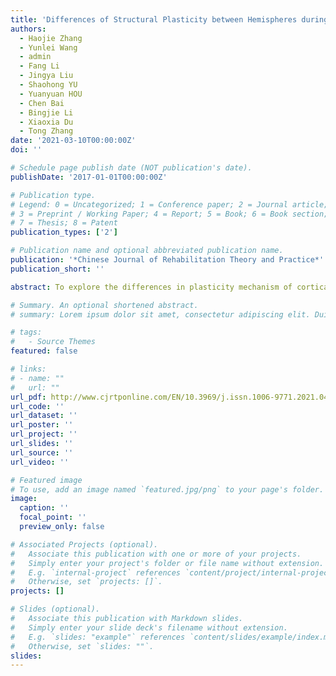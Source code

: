 ```yaml
---
title: 'Differences of Structural Plasticity between Hemispheres during Rehabilitation for Subacute Stroke'
authors:
  - Haojie Zhang
  - Yunlei Wang
  - admin
  - Fang Li
  - Jingya Liu
  - Shaohong YU
  - Yuanyuan HOU
  - Chen Bai
  - Bingjie Li
  - Xiaoxia Du
  - Tong Zhang
date: '2021-03-10T00:00:00Z'
doi: ''

# Schedule page publish date (NOT publication's date).
publishDate: '2017-01-01T00:00:00Z'

# Publication type.
# Legend: 0 = Uncategorized; 1 = Conference paper; 2 = Journal article;
# 3 = Preprint / Working Paper; 4 = Report; 5 = Book; 6 = Book section;
# 7 = Thesis; 8 = Patent
publication_types: ['2']

# Publication name and optional abbreviated publication name.
publication: '*Chinese Journal of Rehabilitation Theory and Practice*'
publication_short: ''

abstract: To explore the differences in plasticity mechanism of cortical structure between hemispheres during rehabilitation for stroke patients at subacute stage. From October 20, 2018 to February 1, 2020, 22 patients with first-onset subcortical ischemic stroke completed the assessments of MRI and clinical evaluation at admission, and after one and two months of rehabilitation. Cortical surface area, thickness, and volume were measured to evaluate cortical structure plasticity. Two-way repeated measures analyses of variance were implemented to estimate dynamic cortical morphology changes and differences between hemispheres. A significant time effect occurred between admission and after one month of rehabilitation for both hemispheres. Cortical surface area, thickness and volume for most regions in both hemispheres gradually decreased, while parahippocampal gyrus thickness and volume increased. The surface area and volume of postcentral gyrus was significant between both hemispheres (F > 4.305, P < 0.05), in which ipsilesional hemisphere was lower than contralesional hemisphere. The reduction of the thickness (r = -0.474, P = 0.026) and volume (r = -0.432, P = 0.044) of postcentral gyrus in ipsilesional hemisphere was negatively correlated with the recovery rate of motor function. There are differences in cortical structure plasticity during stroke rehabilitation between hemispheres. Cortical morphology markedly changes in the first two months poststroke. The greater the reduction in thickness and volume of postcentral gyrus in ipsilesional hemisphere is, the worse the recovery of motor function may be.

# Summary. An optional shortened abstract.
# summary: Lorem ipsum dolor sit amet, consectetur adipiscing elit. Duis posuere tellus ac convallis placerat. Proin tincidunt magna sed ex sollicitudin condimentum.

# tags:
#   - Source Themes
featured: false

# links:
# - name: ""
#   url: ""
url_pdf: http://www.cjrtponline.com/EN/10.3969/j.issn.1006-9771.2021.04.008
url_code: ''
url_dataset: ''
url_poster: ''
url_project: ''
url_slides: ''
url_source: ''
url_video: ''

# Featured image
# To use, add an image named `featured.jpg/png` to your page's folder.
image:
  caption: ''
  focal_point: ''
  preview_only: false

# Associated Projects (optional).
#   Associate this publication with one or more of your projects.
#   Simply enter your project's folder or file name without extension.
#   E.g. `internal-project` references `content/project/internal-project/index.md`.
#   Otherwise, set `projects: []`.
projects: []

# Slides (optional).
#   Associate this publication with Markdown slides.
#   Simply enter your slide deck's filename without extension.
#   E.g. `slides: "example"` references `content/slides/example/index.md`.
#   Otherwise, set `slides: ""`.
slides:
---
```

